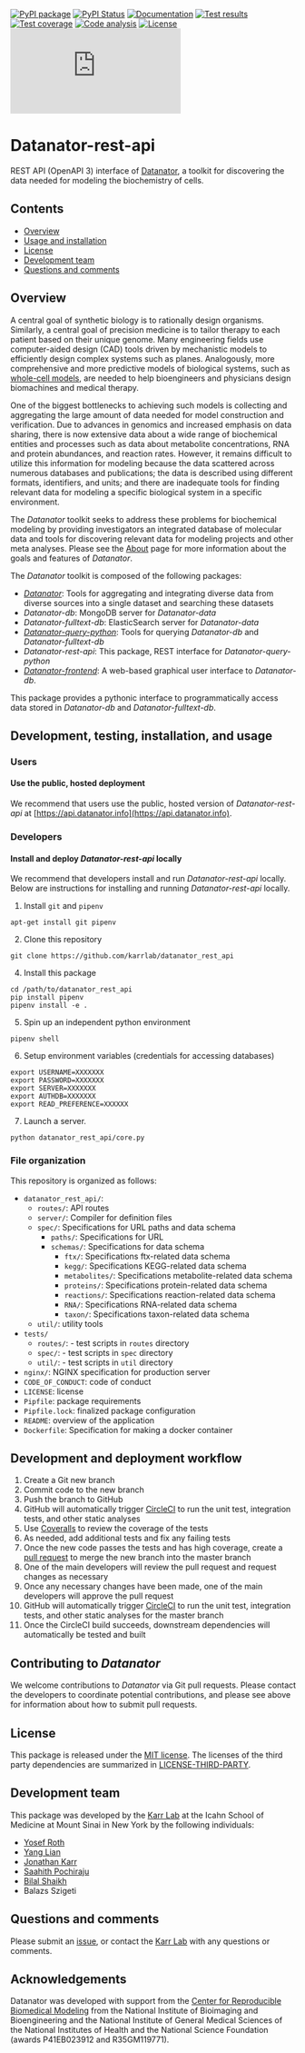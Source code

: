 [![PyPI package](https://img.shields.io/pypi/v/datanator_rest_api.svg)](https://pypi.python.org/pypi/datanator_rest_api)
[![PyPI Status](https://img.shields.io/pypi/status/datanator_rest_api.svg)](https://pypi.python.org/pypi/datanator_rest_api)
[![Documentation](https://readthedocs.org/projects/datanator-rest-api/badge/?version=latest)](https://docs.karrlab.org/datanator_rest_api)
[![Test results](https://circleci.com/gh/KarrLab/datanator_rest_api.svg?style=shield)](https://circleci.com/gh/KarrLab/datanator_rest_api)
[![Test coverage](https://coveralls.io/repos/github/KarrLab/datanator_rest_api/badge.svg)](https://coveralls.io/github/KarrLab/datanator_rest_api)
[![Code analysis](https://api.codeclimate.com/v1/badges/10bcdc95a7a940c729be/maintainability)](https://codeclimate.com/github/KarrLab/datanator_rest_api)
[![License](https://img.shields.io/github/license/KarrLab/datanator_rest_api.svg)](LICENSE)
![Analytics](https://ga-beacon.appspot.com/UA-86759801-1/datanator_rest_api/README.md?pixel)

# Datanator-rest-api
REST API (OpenAPI 3) interface of [Datanator](https://datanator.info), a toolkit for discovering the data needed for modeling the biochemistry of cells.

## Contents
* [Overview](#overview)
* [Usage and installation](#usage-and-installation)
* [License](#license)
* [Development team](#development-team)
* [Questions and comments](#questions-and-comments)

## Overview
A central goal of synthetic biology is to rationally design organisms. Similarly, a central goal of precision medicine is to tailor therapy to each patient based on their unique genome. Many engineering fields use computer-aided design (CAD) tools driven by mechanistic models to efficiently design complex systems such as planes. Analogously, more comprehensive and more predictive models of biological systems, such as [whole-cell models](https://www.wholecell.org), are needed to help bioengineers and physicians design biomachines and medical therapy.

One of the biggest bottlenecks to achieving such models is collecting and aggregating the large amount of data needed for model construction and verification. Due to advances in genomics and increased emphasis on data sharing, there is now extensive data about a wide range of biochemical entities and processes such as data about metabolite concentrations, RNA and protein abundances, and reaction rates. However, it remains difficult to utilize this information for modeling because the data scattered across numerous databases and publications; the data is described using different formats, identifiers, and units; and there are inadequate tools for finding relevant data for modeling a specific biological system in a specific environment.

The *Datanator* toolkit seeks to address these problems for biochemical modeling by providing investigators an integrated database of molecular data and tools for discovering relevant data for modeling projects and other meta analyses. Please see the [About](https://datanator.info/about) page for more information about the goals and features of *Datanator*.

The *Datanator* toolkit is composed of the following packages:
- [*Datanator*](https://github.com/KarrLab/datanator): Tools for aggregating and integrating diverse data from diverse sources into a single dataset and searching these datasets
- *Datanator-db*: MongoDB server for *Datanator-data*
- *Datanator-fulltext-db*: ElasticSearch server for *Datanator-data*
- [*Datanator-query-python*](https://github.com/KarrLab/datanator_query_python): Tools for querying *Datanator-db* and *Datanator-fulltext-db*
- *Datanator-rest-api*: This package, REST interface for *Datanator-query-python*
- [*Datanator-frontend*](https://github.com/KarrLab/datanator_frontend): A web-based graphical user interface to *Datanator-db*.

This package provides a pythonic interface to programmatically access data stored in *Datanator-db* and *Datanator-fulltext-db*.

## Development, testing, installation, and usage

### Users

#### Use the public, hosted deployment
We recommend that users use the public, hosted version of *Datanator-rest-api* at [https://api.datanator.info](https://api.datanator.info).

### Developers

#### Install and deploy *Datanator-rest-api* locally
We recommend that developers install and run *Datanator-rest-api* locally. Below are instructions for installing and running *Datanator-rest-api* locally.

1. Install `git` and `pipenv`
  ```
  apt-get install git pipenv
  ```

2. Clone this repository
  ```
  git clone https://github.com/karrlab/datanator_rest_api
  ```

4. Install this package
  ```    
  cd /path/to/datanator_rest_api
  pip install pipenv
  pipenv install -e .
  ```

5. Spin up an independent python environment
  ```
  pipenv shell
  ```

6. Setup environment variables (credentials for accessing databases)
  ```
  export USERNAME=XXXXXXX
  export PASSWORD=XXXXXXX
  export SERVER=XXXXXXX
  export AUTHDB=XXXXXXX
  export READ_PREFERENCE=XXXXXX
  ```

7. Launch a server.
  ```
  python datanator_rest_api/core.py
  ```

### File organization
This repository is organized as follows:

- `datanator_rest_api/`:  
  - `routes/`: API routes
  - `server/`: Compiler for definition files
  - `spec/`: Specifications for URL paths and data schema
    - `paths/`: Specifications for URL
    - `schemas/`: Specifications for data schema
       - `ftx/`: Specifications ftx-related data schema
       - `kegg/`: Specifications KEGG-related data schema
       - `metabolites/`: Specifications metabolite-related data schema
       - `proteins/`: Specifications protein-related data schema
       - `reactions/`: Specifications reaction-related data schema
       - `RNA/`: Specifications RNA-related data schema
       - `taxon/`: Specifications taxon-related data schema
  - `util/`: utility tools
- `tests/`
  - `routes/`: - test scripts in `routes` directory
  - `spec/`: - test scripts in `spec` directory
  - `util/`: - test scripts in `util` directory
- `nginx/`: NGINX specification for production server
- `CODE_OF_CONDUCT`: code of conduct
- `LICENSE`: license
- `Pipfile`: package requirements
- `Pipfile.lock`: finalized package configuration
- `README`: overview of the application
- `Dockerfile`: Specification for making a docker container


  
## Development and deployment workflow
1. Create a Git new branch
2. Commit code to the new branch
3. Push the branch to GitHub
4. GitHub will automatically trigger [CircleCI](https://circleci.com/gh/KarrLab/datanator_rest_api) to run the unit test, integration tests, and other static analyses
5. Use [Coveralls](https://coveralls.io/github/KarrLab/datanator_rest_api) to review the coverage of the tests
6. As needed, add additional tests and fix any failing tests
7. Once the new code passes the tests and has high coverage, create a [pull request](https://github.com/KarrLab/datanator_rest_api/compare) to merge the new branch into the master branch
7. One of the main developers will review the pull request and request changes as necessary
9. Once any necessary changes have been made, one of the main developers will approve the pull request
10. GitHub will automatically trigger [CircleCI](https://circleci.com/gh/KarrLab/datanator_rest_api) to run the unit test, integration tests, and other static analyses for the master branch
11. Once the CircleCI build succeeds, downstream dependencies will automatically be tested and built

## Contributing to *Datanator*
We welcome contributions to *Datanator* via Git pull requests. Please contact the developers to coordinate potential contributions, and please see above for information about how to submit pull requests.

## License
This package is released under the [MIT license](LICENSE). The licenses of the third party dependencies are summarized in [LICENSE-THIRD-PARTY](LICENSE-THIRD-PARTY).

## Development team
This package was developed by the [Karr Lab](https://www.karrlab.org) at the Icahn School of Medicine at Mount Sinai in New York by the following individuals:

* [Yosef Roth](https://www.linkedin.com/in/yosef-roth-a80a378a)
* [Yang Lian](https://www.linkedin.com/in/zlian/)
* [Jonathan Karr](https://www.karrlab.org)
* [Saahith Pochiraju](https://www.linkedin.com/in/saahithpochiraju/)
* [Bilal Shaikh](https://www.linkedin.com/in/bilalshaikh42/)
* Balazs Szigeti

## Questions and comments
Please submit an [issue](https://github.com/KarrLab/datanator_rest_api/issues/new), or contact the [Karr Lab](info@karrlab.org) with any questions or comments.

## Acknowledgements
Datanator was developed with support from the [Center for Reproducible Biomedical Modeling](https://reproduciblebiomodels.org) from the National Institute of Bioimaging and Bioengineering and the National Institute of General Medical Sciences of the National Institutes of Health and the National Science Foundation (awards P41EB023912 and R35GM119771).
